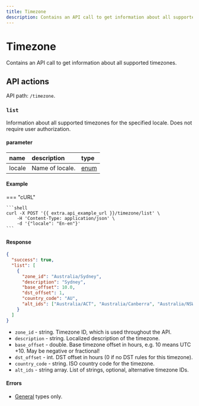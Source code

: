 ```yaml
---
title: Timezone
description: Contains an API call to get information about all supported timezones.
---
```


# Timezone

Contains an API call to get information about all supported timezones.


## API actions

API path: `/timezone`.

### `list`

Information about all supported timezones for the specified locale. Does not require user authorization.

#### parameter

| name   | description     | type                                        |
|:-------|:----------------|:--------------------------------------------|
| locale | Name of locale. | [enum](../../getting-started/introduction.md#data-types) |

#### Example

=== "cURL"

    ```shell
    curl -X POST '{{ extra.api_example_url }}/timezone/list' \
        -H 'Content-Type: application/json' \
        -d '{"locale": "En-en"}'
    ```

#### Response

```json
{
  "success": true,
  "list": [
    {
      "zone_id": "Australia/Sydney",
      "description": "Sydney",
      "base_offset": 10.0,
      "dst_offset": 1,
      "country_code": "AU",
      "alt_ids": ["Australia/ACT", "Australia/Canberra", "Australia/NSW"]
    }
  ]
}
```

* `zone_id` - string. Timezone ID, which is used throughout the API.
* `description` - string. Localized description of the timezone.
* `base_offset` - double. Base timezone offset in hours, e.g. 10 means UTC +10. May be negative or fractional!
* `dst_offset` - int. DST offset in hours (0 if no DST rules for this timezone).
* `country_code` - string. ISO country code for the timezone.
* `alt_ids` - string array. List of strings, optional, alternative timezone IDs.

#### Errors

* [General](../../getting-started/errors.md#error-codes) types only.

